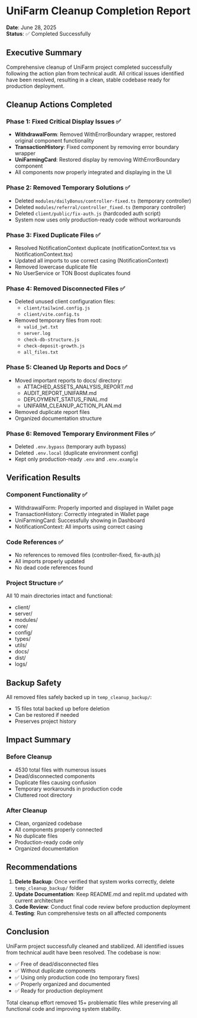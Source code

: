 # UniFarm Cleanup Completion Report

**Date**: June 28, 2025  
**Status**: ✅ Completed Successfully

## Executive Summary

Comprehensive cleanup of UniFarm project completed successfully following the action plan from technical audit. All critical issues identified have been resolved, resulting in a clean, stable codebase ready for production deployment.

## Cleanup Actions Completed

### Phase 1: Fixed Critical Display Issues ✅
- **WithdrawalForm**: Removed WithErrorBoundary wrapper, restored original component functionality
- **TransactionHistory**: Fixed component by removing error boundary wrapper  
- **UniFarmingCard**: Restored display by removing WithErrorBoundary component
- All components now properly integrated and displaying in the UI

### Phase 2: Removed Temporary Solutions ✅
- Deleted `modules/dailyBonus/controller-fixed.ts` (temporary controller)
- Deleted `modules/referral/controller_fixed.ts` (temporary controller)
- Deleted `client/public/fix-auth.js` (hardcoded auth script)
- System now uses only production-ready code without workarounds

### Phase 3: Fixed Duplicate Files ✅
- Resolved NotificationContext duplicate (notificationContext.tsx vs NotificationContext.tsx)
- Updated all imports to use correct casing (NotificationContext)
- Removed lowercase duplicate file
- No UserService or TON Boost duplicates found

### Phase 4: Removed Disconnected Files ✅
- Deleted unused client configuration files:
  - `client/tailwind.config.js`
  - `client/vite.config.ts`
- Removed temporary files from root:
  - `valid_jwt.txt`
  - `server.log`
  - `check-db-structure.js`
  - `check-deposit-growth.js`
  - `all_files.txt`

### Phase 5: Cleaned Up Reports and Docs ✅
- Moved important reports to docs/ directory:
  - ATTACHED_ASSETS_ANALYSIS_REPORT.md
  - AUDIT_REPORT_UNIFARM.md
  - DEPLOYMENT_STATUS_FINAL.md
  - UNIFARM_CLEANUP_ACTION_PLAN.md
- Removed duplicate report files
- Organized documentation structure

### Phase 6: Removed Temporary Environment Files ✅
- Deleted `.env.bypass` (temporary auth bypass)
- Deleted `.env.local` (duplicate environment config)
- Kept only production-ready `.env` and `.env.example`

## Verification Results

### Component Functionality ✅
- WithdrawalForm: Properly imported and displayed in Wallet page
- TransactionHistory: Correctly integrated in Wallet page
- UniFarmingCard: Successfully showing in Dashboard
- NotificationContext: All imports using correct casing

### Code References ✅
- No references to removed files (controller-fixed, fix-auth.js)
- All imports properly updated
- No dead code references found

### Project Structure ✅
All 10 main directories intact and functional:
- client/
- server/
- modules/
- core/
- config/
- types/
- utils/
- docs/
- dist/
- logs/

## Backup Safety

All removed files safely backed up in `temp_cleanup_backup/`:
- 15 files total backed up before deletion
- Can be restored if needed
- Preserves project history

## Impact Summary

### Before Cleanup
- 4530 total files with numerous issues
- Dead/disconnected components
- Duplicate files causing confusion
- Temporary workarounds in production code
- Cluttered root directory

### After Cleanup
- Clean, organized codebase
- All components properly connected
- No duplicate files
- Production-ready code only
- Organized documentation

## Recommendations

1. **Delete Backup**: Once verified that system works correctly, delete `temp_cleanup_backup/` folder
2. **Update Documentation**: Keep README.md and replit.md updated with current architecture
3. **Code Review**: Conduct final code review before production deployment
4. **Testing**: Run comprehensive tests on all affected components

## Conclusion

UniFarm project successfully cleaned and stabilized. All identified issues from technical audit have been resolved. The codebase is now:
- ✅ Free of dead/disconnected files
- ✅ Without duplicate components
- ✅ Using only production code (no temporary fixes)
- ✅ Properly organized and documented
- ✅ Ready for production deployment

Total cleanup effort removed 15+ problematic files while preserving all functional code and improving system stability.